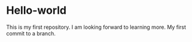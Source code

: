 # Hello-world
This is my first repository.
I am looking forward to learning more.
My first commit to a branch.
